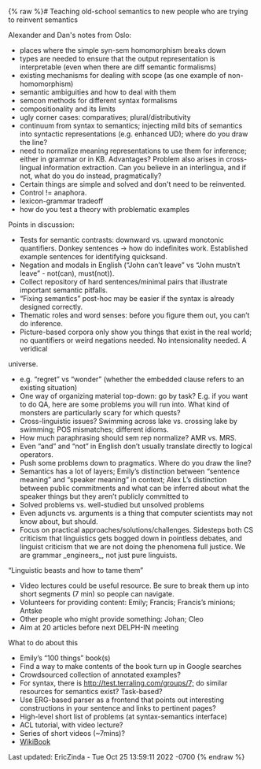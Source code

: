 {% raw %}# Teaching old-school semantics to new people who are trying to reinvent semantics

Alexander and Dan's notes from Oslo:

- places where the simple syn-sem homomorphism breaks down
- types are needed to ensure that the output representation is
interpretable (even when there are diff semantic formalisms)
- existing mechanisms for dealing with scope (as one example of
non-homomorphism)
- semantic ambiguities and how to deal with them
- semcon methods for different syntax formalisms
- compositionality and its limits
- ugly corner cases: comparatives; plural/distributivity
- continuum from syntax to semantics; injecting mild bits of semantics
into syntactic representations (e.g. enhanced UD); where do you draw
the line?
- need to normalize meaning representations to use them for inference;
either in grammar or in KB. Advantages? Problem also arises in
cross-lingual information extraction. Can you believe in an
interlingua, and if not, what do you do instead, pragmatically?
- Certain things are simple and solved and don't need to be
reinvented.
- Control != anaphora.
- lexicon-grammar tradeoff
- how do you test a theory with problematic examples

Points in discussion:

- Tests for semantic contrasts: downward vs. upward monotonic
quantifiers. Donkey sentences -&gt; how do indefinites work.
Established example sentences for identifying quicksand.
- Negation and modals in English (“John can’t leave” vs “John mustn’t
leave” - not(can), must(not)).
- Collect repository of hard sentences/minimal pairs that illustrate
important semantic pitfalls.
- “Fixing semantics” post-hoc may be easier if the syntax is already
designed correctly.
- Thematic roles and word senses: before you figure them out, you
can’t do inference.
- Picture-based corpora only show you things that exist in the real
world; no quantifiers or weird negations needed. No intensionality
needed. A veridical

universe.

- e.g. “regret” vs “wonder” (whether the embedded clause refers to an
existing situation)
- One way of organizing material top-down: go by task? E.g. if you
want to do QA, here are some problems you will run into. What kind
of monsters are particularly scary for which quests?
- Cross-linguistic issues? Swimming across lake vs. crossing lake by
swimming; POS mismatches; different idioms.
- How much paraphrasing should sem rep normalize? AMR vs. MRS.
- Even “and” and “not” in English don’t usually translate directly to
logical operators.
- Push some problems down to pragmatics. Where do you draw the line?
- Semantics has a lot of layers; Emily’s distinction between “sentence
meaning” and “speaker meaning” in context; Alex L’s distinction
between public commitments and what can be inferred about what the
speaker things but they aren’t publicly committed to
- Solved problems vs. well-studied but unsolved problems
- Even adjuncts vs. arguments is a thing that computer scientists may
not know about, but should.
- Focus on practical approaches/solutions/challenges. Sidesteps both
CS criticism that linguistics gets bogged down in pointless debates,
and linguist criticism that we are not doing the phenomena full
justice. We are grammar \_engineers\_, not just pure linguists.

“Linguistic beasts and how to tame them”

- Video lectures could be useful resource. Be sure to break them up
into short segments (7 min) so people can navigate.
- Volunteers for providing content: Emily; Francis; Francis’s minions;
Antske
- Other people who might provide something: Johan; Cleo
- Aim at 20 articles before next DELPH-IN meeting

What to do about this

- Emily’s “100 things” book(s)
- Find a way to make contents of the book turn up in Google searches
- Crowdsourced collection of annotated examples?
- For syntax, there is <http://test.terraling.com/groups/7;> do
similar resources for semantics exist? Task-based?
- Use ERG-based parser as a frontend that points out interesting
constructions in your sentence and links to pertinent pages?
- High-level short list of problems (at syntax-semantics interface)
- ACL tutorial, with video lecture?
- Series of short videos (\~7mins)?
- [WikiBook](/WikiBook)

Last updated: EricZinda - Tue Oct 25 13:59:11 2022 -0700
{% endraw %}